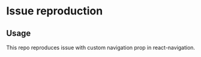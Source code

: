 # Issue reproduction

## Usage

This repo reproduces issue with custom navigation prop in react-navigation.
